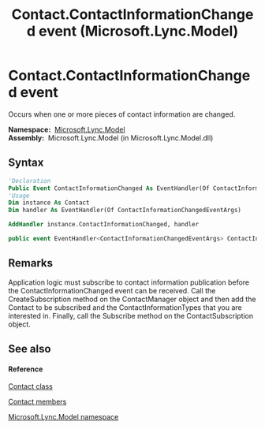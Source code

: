 ﻿---
title: Contact.ContactInformationChanged event (Microsoft.Lync.Model)
TOCTitle: ContactInformationChanged event
ms:assetid: E:Microsoft.Lync.Model.Contact.ContactInformationChanged_DI_3_UC_OCS14MrefLyncWPF
ms:mtpsurl: https://msdn.microsoft.com/en-us/library/microsoft.lync.model.contact.contactinformationchanged_di_3_uc_ocs14mreflyncwpf(v=office.15)
ms:contentKeyID: 48594983
ms.date: 07/28/2014
mtps_version: v=office.15
f1_keywords:
- Microsoft.Lync.Model.Contact.ContactInformationChanged
dev_langs:
- CSharp
- JScript
- VB
- other
---

# Contact.ContactInformationChanged event

Occurs when one or more pieces of contact information are changed.

**Namespace:**  [Microsoft.Lync.Model](microsoft-lync-model-namespace_2.md)  
**Assembly:**  Microsoft.Lync.Model (in Microsoft.Lync.Model.dll)

## Syntax

``` vb
'Declaration
Public Event ContactInformationChanged As EventHandler(Of ContactInformationChangedEventArgs)
'Usage
Dim instance As Contact
Dim handler As EventHandler(Of ContactInformationChangedEventArgs)

AddHandler instance.ContactInformationChanged, handler
```

``` csharp
public event EventHandler<ContactInformationChangedEventArgs> ContactInformationChanged
```

## Remarks

Application logic must subscribe to contact information publication before the ContactInformationChanged event can be received. Call the CreateSubscription method on the ContactManager object and then add the Contact to be subscribed and the ContactInformationTypes that you are interested in. Finally, call the Subscribe method on the ContactSubscription object.

## See also

#### Reference

[Contact class](contact-class-microsoft-lync-model_2.md)

[Contact members](contact-members-microsoft-lync-model_2.md)

[Microsoft.Lync.Model namespace](microsoft-lync-model-namespace_2.md)

